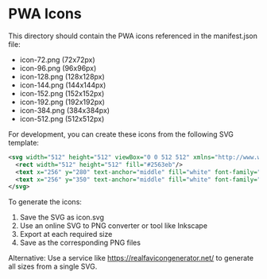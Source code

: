 # PWA Icons

This directory should contain the PWA icons referenced in the manifest.json file:

- icon-72.png (72x72px)
- icon-96.png (96x96px) 
- icon-128.png (128x128px)
- icon-144.png (144x144px)
- icon-152.png (152x152px)
- icon-192.png (192x192px)
- icon-384.png (384x384px)
- icon-512.png (512x512px)

For development, you can create these icons from the following SVG template:

```svg
<svg width="512" height="512" viewBox="0 0 512 512" xmlns="http://www.w3.org/2000/svg">
  <rect width="512" height="512" fill="#2563eb"/>
  <text x="256" y="280" text-anchor="middle" fill="white" font-family="Arial" font-size="120" font-weight="bold">🖨️</text>
  <text x="256" y="350" text-anchor="middle" fill="white" font-family="Arial" font-size="32">AI 3D</text>
</svg>
```

To generate the icons:
1. Save the SVG as icon.svg
2. Use an online SVG to PNG converter or tool like Inkscape
3. Export at each required size
4. Save as the corresponding PNG files

Alternative: Use a service like https://realfavicongenerator.net/ to generate all sizes from a single SVG.
